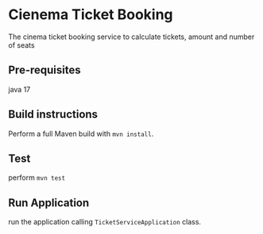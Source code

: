 Cienema Ticket Booking
=======================

The cinema ticket booking service to calculate tickets, amount and number of seats

Pre-requisites
--------------
java 17 

Build instructions
------------------
Perform a full Maven build with `mvn install`.

Test
----

perform `mvn test`


Run Application 
----------------

run the application calling `TicketServiceApplication` class.